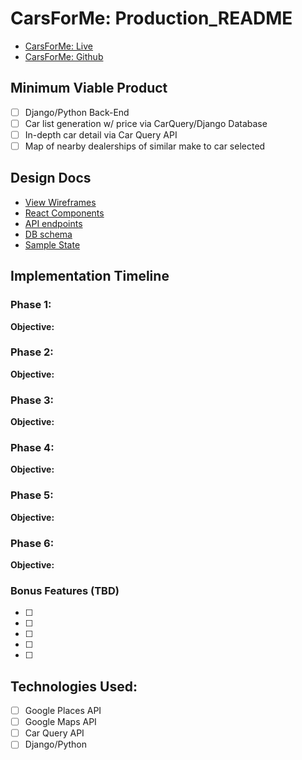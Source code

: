 # CarsForMe: Production_README

- [CarsForMe: Live][live]
- [CarsForMe: Github][github]

[live]: CarsForMe.net
[github]: https://github.com/AkashSkySingh/CarsForMe

## Minimum Viable Product

- [ ] Django/Python Back-End
- [ ] Car list generation w/ price via CarQuery/Django Database
- [ ] In-depth car detail via Car Query API
- [ ] Map of nearby dealerships of similar make to car selected

## Design Docs
* [View Wireframes][wireframes]
* [React Components][components]
* [API endpoints][api-endpoints]
* [DB schema][schema]
* [Sample State][sample-state]

[wireframes]: docs/wireframes
[components]: docs/component-hierarchy.md
[sample-state]: docs/sample-state.md
[api-endpoints]: docs/api-endpoints.md
[schema]: docs/schema.md

## Implementation Timeline

### Phase 1:

**Objective:**

### Phase 2:

**Objective:**

### Phase 3:

**Objective:**

### Phase 4:

**Objective:**

### Phase 5:

**Objective:**

### Phase 6:

**Objective:**


### Bonus Features (TBD)
- [ ]
- [ ]
- [ ]
- [ ]
- [ ]

## Technologies Used:
- [ ] Google Places API
- [ ] Google Maps API
- [ ] Car Query API
- [ ] Django/Python
